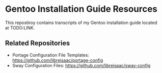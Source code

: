 # Gentoo Installation Guide Resources

This repostiroy contains transcripts of my Gentoo installation guide located at TODO:LINK.

## Related Repositories

- Portage Configuration File Templates: https://github.com/libreisaac/portage-config
- Sway Configuration Files: https://github.com/libreisaac/sway-config
